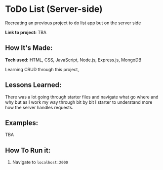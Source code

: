 # ToDo List (Server-side)
Recreating an previous project to do list app but on the server side

**Link to project:** TBA

## How It's Made:

**Tech used:** HTML, CSS, JavaScript, Node.js, Express.js, MongoDB

Learning CRUD through this project,


## Lessons Learned:

There was a lot going through starter files and navigate what go where and why but as I work my way through bit by bit I starter to understand more how the server handles requests.

## Examples:
TBA

## How To Run it:

1. Navigate to `localhost:2000`







